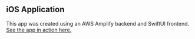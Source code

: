 ## iOS Application

This app was created using an AWS Amplify backend and SwiftUI frontend. [See the app in action here.](http://www.youtube.com/watch?v=IQwyBaEmlQI)
